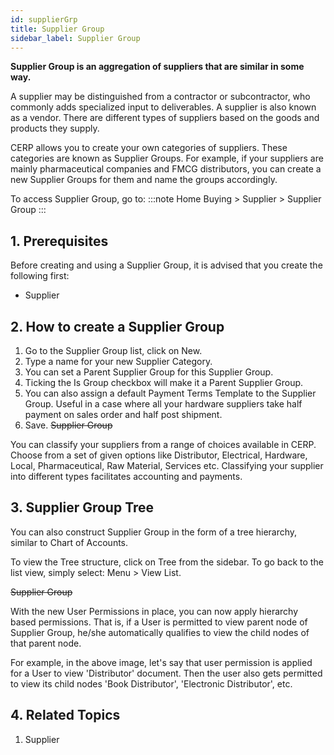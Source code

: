 ```yaml
---
id: supplierGrp
title: Supplier Group
sidebar_label: Supplier Group
---
```


**Supplier Group is an aggregation of suppliers that are similar in some way.**

A supplier may be distinguished from a contractor or subcontractor, who commonly adds specialized input to deliverables. A supplier is also known as a vendor. There are different types of suppliers based on the goods and products they supply.

CERP allows you to create your own categories of suppliers. These categories are known as Supplier Groups. For example, if your suppliers are mainly pharmaceutical companies and FMCG distributors, you can create a new Supplier Groups for them and name the groups accordingly.

To access Supplier Group, go to:
:::note
Home Buying > Supplier > Supplier Group
:::

## 1. Prerequisites

Before creating and using a Supplier Group, it is advised that you create the following first:

- Supplier

## 2. How to create a Supplier Group

1. Go to the Supplier Group list, click on New.
1. Type a name for your new Supplier Category.
1. You can set a Parent Supplier Group for this Supplier Group.
1. Ticking the Is Group checkbox will make it a Parent Supplier Group.
1. You can also assign a default Payment Terms Template to the Supplier Group. Useful in a case where all your hardware suppliers take half payment on sales order and half post shipment.
1. Save.
   ~~Supplier Group~~

You can classify your suppliers from a range of choices available in CERP. Choose from a set of given options like Distributor, Electrical, Hardware, Local, Pharmaceutical, Raw Material, Services etc. Classifying your supplier into different types facilitates accounting and payments.

## 3. Supplier Group Tree

You can also construct Supplier Group in the form of a tree hierarchy, similar to Chart of Accounts.

To view the Tree structure, click on Tree from the sidebar. To go back to the list view, simply select: Menu > View List.

~~Supplier Group~~

With the new User Permissions in place, you can now apply hierarchy based permissions. That is, if a User is permitted to view parent node of Supplier Group, he/she automatically qualifies to view the child nodes of that parent node.

For example, in the above image, let's say that user permission is applied for a User to view 'Distributor' document. Then the user also gets permitted to view its child nodes 'Book Distributor', 'Electronic Distributor', etc.

## 4. Related Topics

1. Supplier
